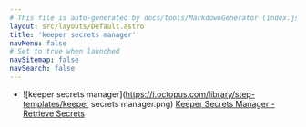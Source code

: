 ```yaml
---
# This file is auto-generated by docs/tools/MarkdownGenerator (index.js)
layout: src/layouts/Default.astro
title: 'keeper secrets manager'
navMenu: false
# Set to true when launched
navSitemap: false
navSearch: false
---
```


<ul>

<li>

![keeper secrets manager](https://i.octopus.com/library/step-templates/keeper secrets manager.png) [Keeper Secrets Manager - Retrieve Secrets](/integrations/keeper-secrets-manager/keeper-secrets-manager-retrieve-secrets)

</li>
        
</ul>
